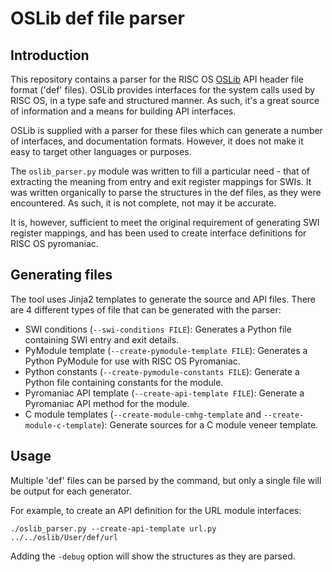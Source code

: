 # OSLib def file parser

## Introduction

This repository contains a parser for the RISC OS [OSLib](http://ro-oslib.sourceforge.net/) API header file format ('def' files).
OSLib provides interfaces for the system calls used by RISC OS, in a type safe and structured manner.
As such, it's a great source of information and a means for building API interfaces.

OSLib is supplied with a parser for these files which can generate a number of interfaces, and documentation formats.
However, it does not make it easy to target other languages or purposes.

The `oslib_parser.py` module was written to fill a particular need - that of extracting the meaning from entry and exit register mappings for SWIs.
It was written organically to parse the structures in the def files, as they were encountered.
As such, it is not complete, not may it be accurate.

It is, however, sufficient to meet the original requirement of generating SWI register mappings, and has been used to create interface definitions for RISC OS pyromaniac.

## Generating files

The tool uses Jinja2 templates to generate the source and API files.
There are 4 different types of file that can be generated with the parser:

* SWI conditions (`--swi-conditions FILE`): Generates a Python file containing SWI entry and exit details.
* PyModule template (`--create-pymodule-template FILE`): Generates a Python PyModule for use with RISC OS Pyromaniac.
* Python constants (`--create-pymodule-constants FILE`): Generate a Python file containing constants for the module.
* Pyromaniac API template (`--create-api-template FILE`): Generate a Pyromaniac API method for the module.
* C module templates (`--create-module-cmhg-template` and `--create-module-c-template`): Generate sources for a C module veneer template.

## Usage

Multiple 'def' files can be parsed by the command, but only a single file will be output for each generator.

For example, to create an API definition for the URL module interfaces:

```
./oslib_parser.py --create-api-template url.py ../../oslib/User/def/url
```

Adding the `-debug` option will show the structures as they are parsed.
